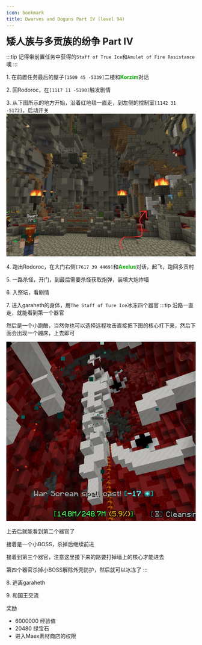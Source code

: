 ```yaml
---
icon: bookmark
title: Dwarves and Doguns Part IV (level 94)
---
```



<span style="font-size: 25px;">**矮人族与多贡族的纷争 Part IV**</span>

:::tip
记得带前置任务中获得的`Staff of True Ice`和`Amulet of Fire Resistance`噢
:::

<span class="stage-index">1.</span> 在前置任务最后的屋子`[1509 45 -5339]`二楼和<font color=00AA00>**Korzim**</font>对话

<span class="stage-index">2.</span> 回Rodoroc，在`[1117 11 -5190]`触发剧情

<span class="stage-index">3.</span> 从下图所示的地方开始，沿着红地毯一直走，到左侧的控制室`[1142 31 -5172]`，启动开关
![](/assets/img/lvl94-2.jpg)

<span class="stage-index">4.</span> 跑出Rodoroc，在大门右侧`[7617 39 4469]`和<font color=00AA00>**Axelus**</font>对话，起飞，跑回多贡村

<span class="stage-index">5.</span> 一路杀怪，开门，到最后需要杀怪获取炮弹，装填大炮炸墙

<span class="stage-index">6.</span> 入祭坛，看剧情

<span class="stage-index">7.</span> 进入garaheth的身体，用`The Staff of Ture Ice`冰冻四个器官
:::tip
沿路一直走，就能看到第一个器官

然后是一个小跑酷，当然你也可以选择远程攻击直接把下图的核心打下来，然后下面会出现一个蹦床，上去即可

![](/assets/img/lvl94-3.jpg)

上去后就能看到第二个器官了

接着是一个小BOSS，杀掉后继续前进

接着到第三个器官，注意这里接下来的路要打掉墙上的核心才能进去

第四个器官杀掉小BOSS解除外壳防护，然后就可以冰冻了
:::

<span class="stage-index">8.</span> 逃离garaheth

<span class="stage-index">9.</span> 和国王交流

奖励
+ 6000000 经验值
+ 20480 绿宝石
+ 进入Maex素材商店的权限